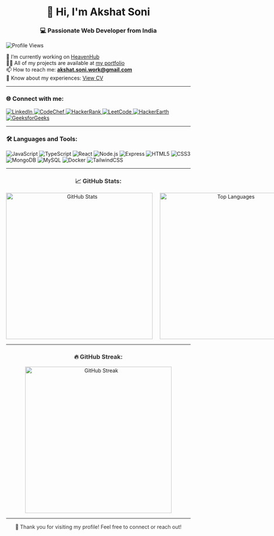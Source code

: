 <h1 align="center">👋 Hi, I'm Akshat Soni</h1>
<h3 align="center">💻 Passionate Web Developer from India</h3>

<p align="left">
  <img src="https://komarev.com/ghpvc/?username=1aksoni&label=Profile%20views&color=0e75b6&style=flat" alt="Profile Views" />
</p>

<p align="left">
  🔭 I’m currently working on <a href="https://heven-hub-frontend.vercel.app/" target="_blank">HeavenHub</a>  
  <br> 👨‍💻 All of my projects are available at <a href="https://new-portfolio-sand-theta.vercel.app/" target="_blank">my portfolio</a>
  <br> 📫 How to reach me: <strong><a href="mailto:akshat.soni.work@gmail.com">akshat.soni.work@gmail.com</a></strong>
  <br> 📄 Know about my experiences: <a href="https://drive.google.com/drive/folders/13jFCCWjPn1XHQJY1Idw2AoFhVVoZHF70?usp=drive_link" target="_blank">View CV</a>
</p>
<hr/>
<h3 align="left">🌐 Connect with me:</h3>
<p align="left">
  <a href="https://linkedin.com/in/akshat-soni" target="blank">
    <img src="https://img.shields.io/badge/-LinkedIn-0077B5?style=flat&logo=linkedin&logoColor=white" alt="LinkedIn" />
  </a>
  <a href="https://www.codechef.com/users/akshat010201" target="blank">
    <img src="https://img.shields.io/badge/-CodeChef-5B4638?style=flat&logo=codechef&logoColor=white" alt="CodeChef" />
  </a>
  <a href="https://www.hackerrank.com/akshatsoni" target="blank">
    <img src="https://img.shields.io/badge/-HackerRank-2EC866?style=flat&logo=hackerrank&logoColor=white" alt="HackerRank" />
  </a>
  <a href="https://www.leetcode.com/aks0102" target="blank">
    <img src="https://img.shields.io/badge/-LeetCode-FBCA05?style=flat&logo=leetcode&logoColor=black" alt="LeetCode" />
  </a>
  <a href="https://www.hackerearth.com/@akshatsoni" target="blank">
    <img src="https://img.shields.io/badge/-HackerEarth-1C1C1C?style=flat&logo=hackerearth&logoColor=white" alt="HackerEarth" />
  </a>
  <a href="https://auth.geeksforgeeks.org/user/akshat20qe6g" target="blank">
    <img src="https://img.shields.io/badge/-GeeksforGeeks-5D6D7E?style=flat&logo=geeksforgeeks&logoColor=white" alt="GeeksforGeeks" />
  </a>
</p>
<hr/>
<h3 align="left">🛠️ Languages and Tools:</h3>
<p align="left">
  <img src="https://img.shields.io/badge/JavaScript-F7DF1E?style=flat&logo=javascript&logoColor=black" alt="JavaScript" />
  <img src="https://img.shields.io/badge/TypeScript-007ACC?style=flat&logo=typescript&logoColor=white" alt="TypeScript" />
  <img src="https://img.shields.io/badge/React-61DAFB?style=flat&logo=react&logoColor=black" alt="React" />
  <img src="https://img.shields.io/badge/Node.js-339933?style=flat&logo=node.js&logoColor=white" alt="Node.js" />
  <img src="https://img.shields.io/badge/Express-000000?style=flat&logo=express&logoColor=white" alt="Express" />
  <img src="https://img.shields.io/badge/HTML5-E34F26?style=flat&logo=html5&logoColor=white" alt="HTML5" />
  <img src="https://img.shields.io/badge/CSS3-1572B6?style=flat&logo=css3&logoColor=white" alt="CSS3" />
  <img src="https://img.shields.io/badge/MongoDB-47A248?style=flat&logo=mongodb&logoColor=white" alt="MongoDB" />
  <img src="https://img.shields.io/badge/MySQL-4479A1?style=flat&logo=mysql&logoColor=white" alt="MySQL" />
  <img src="https://img.shields.io/badge/Docker-2496ED?style=flat&logo=docker&logoColor=white" alt="Docker" />
  <img src="https://img.shields.io/badge/TailwindCSS-06B6D4?style=flat&logo=tailwind-css&logoColor=white" alt="TailwindCSS" />
</p>
<hr/>
<h3 align="center" style="color: #333;">📈 GitHub Stats:</h3>
<div align="center" style="display: flex; justify-content: space-between; align-items: flex-start;">
  <div style="margin-right: 20px;">
    <img src="https://github-readme-stats.vercel.app/api?username=1aksoni&show_icons=true&theme=transparent" alt="GitHub Stats" width="400" />
  </div>

  <div>
    <img src="https://github-readme-stats.vercel.app/api/top-langs/?username=1aksoni&layout=compact&theme=transparent" alt="Top Languages" width="400" />
  </div>
</div>





<hr/>
<h3 align="center" style="color: #333;">🔥 GitHub Streak:</h3>
<p align="center">
  <img src="https://github-readme-streak-stats.herokuapp.com/?user=1aksoni&theme=transparent" alt="GitHub Streak" width="400" />
</p>
<hr/>
<p align="center" style="color: #333;">
  🎉 Thank you for visiting my profile! Feel free to connect or reach out!
</p>


